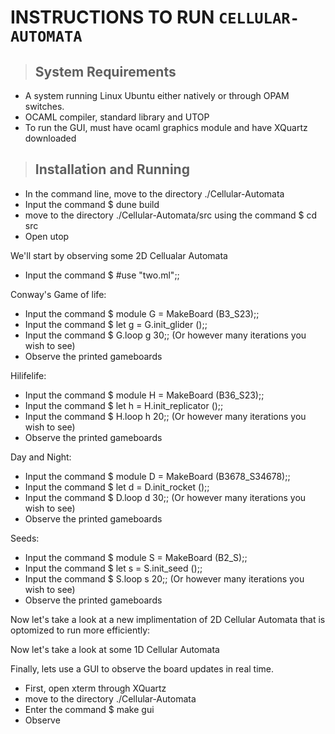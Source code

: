 # INSTRUCTIONS TO RUN `CELLULAR-AUTOMATA`

>## System Requirements
- A system running Linux Ubuntu either natively or through OPAM switches.
- OCAML compiler, standard library and UTOP
- To run the GUI, must have ocaml graphics module and have XQuartz downloaded

>## Installation and Running
- In the command line, move to the directory ./Cellular-Automata
- Input the command $ dune build
- move to the directory ./Cellular-Automata/src using the command $ cd src
- Open utop

We'll start by observing some 2D Cellualar Automata
- Input the command $ #use "two.ml";;

Conway's Game of life:
- Input the command $ module G = MakeBoard (B3_S23);;
- Input the command $ let g = G.init_glider ();;
- Input the command $ G.loop g 30;; (Or however many iterations you wish to see)
- Observe the printed gameboards

Hilifelife:
- Input the command $ module H = MakeBoard (B36_S23);;
- Input the command $ let h = H.init_replicator ();;
- Input the command $ H.loop h 20;; (Or however many iterations you wish to see)
- Observe the printed gameboards

Day and Night:
- Input the command $ module D = MakeBoard (B3678_S34678);;
- Input the command $ let d = D.init_rocket ();;
- Input the command $ D.loop d 30;; (Or however many iterations you wish to see)
- Observe the printed gameboards

Seeds:
- Input the command $ module S = MakeBoard (B2_S);;
- Input the command $ let s = S.init_seed ();;
- Input the command $ S.loop s 20;; (Or however many iterations you wish to see)
- Observe the printed gameboards

Now let's take a look at a new implimentation of 2D Cellular Automata that is optomized to run more efficiently:





Now let's take a look at some 1D Cellular Automata




Finally, lets use a GUI to observe the board updates in real time.
- First, open xterm through XQuartz
- move to the directory ./Cellular-Automata
- Enter the command $ make gui
- Observe